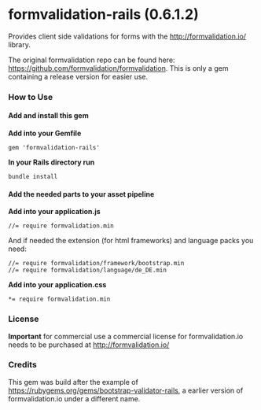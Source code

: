 formvalidation-rails (0.6.1.2)
=================================

Provides client side validations for forms with the http://formvalidation.io/ library.

The original formvalidation repo can be found here: https://github.com/formvalidation/formvalidation.
This is only a gem containing a release version for easier use.


### How to Use

#### Add and install this gem

**Add into your Gemfile**

`gem 'formvalidation-rails'`

**In your Rails directory run**

`bundle install`

#### Add the needed parts to your asset pipeline

**Add into your application.js**

`//= require formvalidation.min`

And if needed the extension (for html frameworks) and language packs you need:

```
//= require formvalidation/framework/bootstrap.min
//= require formvalidation/language/de_DE.min
```

**Add into your application.css**

`*= require formvalidation.min`


### License

**Important** for commercial use a commercial license for formvalidation.io needs to be purchased at http://formvalidation.io/


### Credits

This gem was build after the example of https://rubygems.org/gems/bootstrap-validator-rails, a earlier version of formvalidation.io under a different name.
